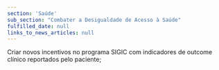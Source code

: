 ```yaml
---
section: 'Saúde'
sub_section: "Combater a Desigualdade de Acesso à Saúde"
fulfilled_date: null
links_to_news_articles: null
---
```


Criar novos incentivos no programa SIGIC com indicadores de outcome clínico reportados pelo paciente;